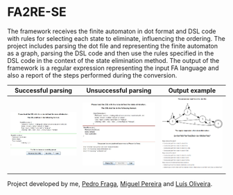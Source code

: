 # FA2RE-SE

The framework receives the finite automaton in dot
format and DSL code with rules for
selecting each state to eliminate, influencing the ordering.
The project includes parsing the dot file
and representing the finite automaton as a graph, parsing the
DSL code and then use the rules specified
in the DSL code in the context of the state
elimination method. The output of the
framework is a regular expression
representing the input FA language and
also a report of the steps performed
during the conversion. 

| Successful parsing | Unsuccessful parsing | Output example |
|---|---|---|
| ![Success](https://raw.githubusercontent.com/pedrovlmartins/FA2RE-SE-COMP/master/testsuite/success.JPG)  | ![Unsuccess](https://raw.githubusercontent.com/pedrovlmartins/FA2RE-SE-COMP/master/testsuite/unsuccess.JPG)  | ![Input](https://raw.githubusercontent.com/pedrovlmartins/FA2RE-SE-COMP/master/testsuite/parsingResult.PNG)  |

Project developed by me, [Pedro Fraga](https://github.com/pedrofraga), [Miguel Pereira](https://github.com/mgpsp) and [Luís Oliveira](https://github.com/luisoliveira8).
